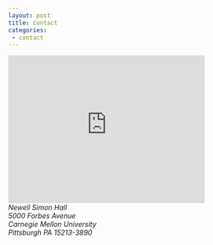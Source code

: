 ```yaml
---
layout: post
title: Contact
categories:
 - contact
---
```


<iframe src="https://www.google.com/maps/embed?pb=!1m18!1m12!1m3!1d3036.440546662335!2d-79.94816042268451!3d40.44338535401452!2m3!1f0!2f0!3f0!3m2!1i1024!2i768!4f13.1!3m3!1m2!1s0x8834f2216b37ec83%3A0x5bf20a0ab4216523!2sNewell-Simon%20Hall%2C%20Pittsburgh%2C%20PA%2015213!5e0!3m2!1sen!2sus!4v1737653878878!5m2!1sen!2sus" width="400" height="300" style="border:0;" allowfullscreen="" loading="lazy" referrerpolicy="no-referrer-when-downgrade"></iframe>


<address>
    Newell Simon Hall<br/>
    5000 Forbes Avenue<br/>
    Carnegie Mellon University <br/>
    Pittsburgh PA 15213-3890<br/>
</address>
